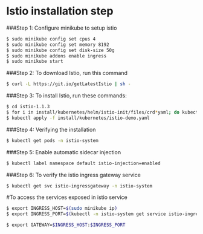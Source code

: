# Istio installation step

###Step 1:  Configure minikube to setup istio

```bash
$ sudo minikube config set cpus 4
$ sudo minikube config set memory 8192
$ sudo minikube config set disk-size 50g
$ sudo minikube addons enable ingress
$ sudo minikube start
```

###Step 2: To download Istio, run this command

```bash
$ curl -L https://git.io/getLatestIstio | sh -
```

###Step 3: To install Istio, run these commands:

```bash
$ cd istio-1.1.3
$ for i in install/kubernetes/helm/istio-init/files/crd*yaml; do kubectl apply -f $i; done
$ kubectl apply -f install/kubernetes/istio-demo.yaml
```

###Step 4: Verifying the installation

```bash
$ kubectl get pods -n istio-system
```

###Step 5: Enable automatic sidecar injection

```bash
$ kubectl label namespace default istio-injection=enabled
```

###Step 6: To verify the istio ingress gateway service

```bash
$ kubectl get svc istio-ingressgateway -n istio-system
```

#To access the services exposed in istio service

```bash
$ export INGRESS_HOST=$(sudo minikube ip)
$ export INGRESS_PORT=$(kubectl -n istio-system get service istio-ingressgateway -o jsonpath='{.spec.ports[?(@.name=="http2")].nodePort}')

$ export GATEWAY=$INGRESS_HOST:$INGRESS_PORT
```

